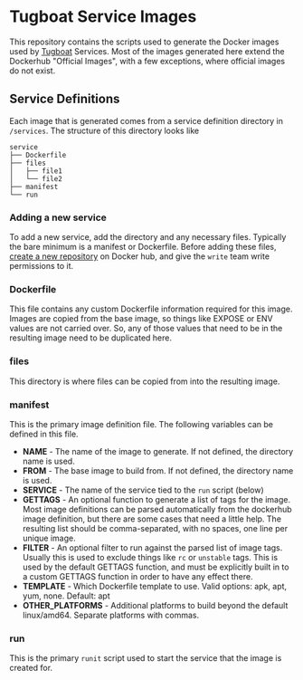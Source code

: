 # Tugboat Service Images

This repository contains the scripts used to generate the Docker images used by
[Tugboat](https://www.tugboatqa.com) Services. Most of the images generated here
extend the Dockerhub "Official Images", with a few exceptions, where official
images do not exist.

## Service Definitions

Each image that is generated comes from a service definition directory in
`/services`. The structure of this directory looks like

```
service
├── Dockerfile
├── files
│   ├── file1
│   └── file2
├── manifest
└── run
```

### Adding a new service

To add a new service, add the directory and any necessary files. Typically the
bare minimum is a manifest or Dockerfile. Before adding these files, [create a
new repository](https://cloud.docker.com/u/tugboatqa/repository/create) on
Docker hub, and give the `write` team write permissions to it.

### Dockerfile

This file contains any custom Dockerfile information required for this image.
Images are copied from the base image, so things like EXPOSE or ENV values are
not carried over. So, any of those values that need to be in the resulting image
need to be duplicated here.

### files

This directory is where files can be copied from into the resulting image.

### manifest

This is the primary image definition file. The following variables can be
defined in this file.

* **NAME** - The name of the image to generate. If not defined, the directory name is used.
* **FROM** - The base image to build from. If not defined, the directory name is used.
* **SERVICE** - The name of the service tied to the `run` script (below)
* **GETTAGS** - An optional function to generate a list of tags for the image. Most image definitions can be parsed automatically from the dockerhub image definition, but there are some cases that need a little help. The resulting list should be comma-separated, with no spaces, one line per unique image.
* **FILTER** - An optional filter to run against the parsed list of image tags. Usually this is used to exclude things like `rc` or `unstable` tags. This is used by the default GETTAGS function, and must be explicitly built in to a custom GETTAGS function in order to have any effect there.
* **TEMPLATE** - Which Dockerfile template to use. Valid options: apk, apt, yum, none. Default: apt
* **OTHER_PLATFORMS** - Additional platforms to build beyond the default linux/amd64. Separate platforms with commas.

### run

This is the primary `runit` script used to start the service that the image is
created for.
